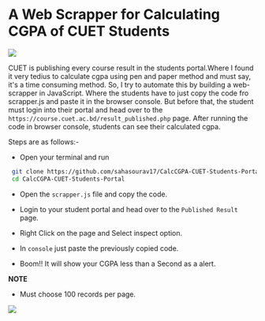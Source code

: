 #    A Web Scrapper for Calculating CGPA of CUET Students

![](https://github.com/sahasourav17/CalcCGPA-CUET-Students-Portal/blob/main/images/homepage.png)

CUET is publishing every course result in the students portal.Where I found it very tedius to calculate cgpa using pen and paper method and must say, it's a time consuming method. So, I try to automate this by building a web-scrapper in JavaScript. Where the students have to just copy  the code fro scrapper.js and paste it in the browser console. But before that, the student must login into their portal and head over to the ``https://course.cuet.ac.bd/result_published.php`` page. After running the code in browser console, students can see their calculated cgpa.

Steps are as follows:-

* Open your terminal and run 
```bash 
 git clone https://github.com/sahasourav17/CalcCGPA-CUET-Students-Portal.git
 cd CalcCGPA-CUET-Students-Portal
``` 
* Open the ``scrapper.js`` file and copy the code.

* Login to your student portal and head over to the ``Published Result`` page.
* Right Click on the page and Select inspect option.
* In ``console`` just paste the previously copied code.
* Boom!! It will show your CGPA less than a Second as a alert.

**NOTE**
- Must choose 100 records per page.

![](https://github.com/sahasourav17/CalcCGPA-CUET-Students-Portal/blob/main/images/Note.png)


